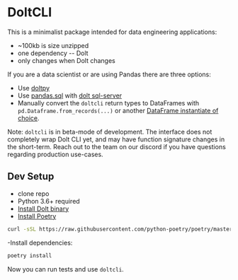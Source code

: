 # DoltCLI

This is a minimalist package intended for data engineering applications:

- ~100kb is size unzipped
- one dependency -- Dolt
- only changes when Dolt changes

If you are a data scientist or are using Pandas there are three options:
- Use [doltpy]()
- Use [pandas.sql](https://pandas.pydata.org/docs/reference/api/pandas.DataFrame.to_sql.html)
  with [dolt
  sql-server](https://docs.dolthub.com/interfaces/cli#dolt-sql-server)
- Manually convert the `doltcli` return types to DataFrames with
  `pd.Dataframe.from_records(...)` or another [DataFrame instantiate of
  choice](https://pandas.pydata.org/pandas-docs/version/0.18.1/generated/pandas.DataFrame.html).

Note: `doltcli` is in beta-mode of development. The interface does not
completely wrap Dolt CLI yet, and may have function signature changes in
the short-term. Reach out to the team on our discord if you have
questions regarding production use-cases.

## Dev Setup

- clone repo
- Python 3.6+ required
- [Install Dolt binary](https://docs.dolthub.com/getting-started/installation)
- [Install Poetry](https://python-poetry.org/docs/#installation)
```bash
curl -sSL https://raw.githubusercontent.com/python-poetry/poetry/master/get-poetry.py | python -
```
 -Install dependencies:
```bash
poetry install
```

Now you can run tests and use `doltcli`.
